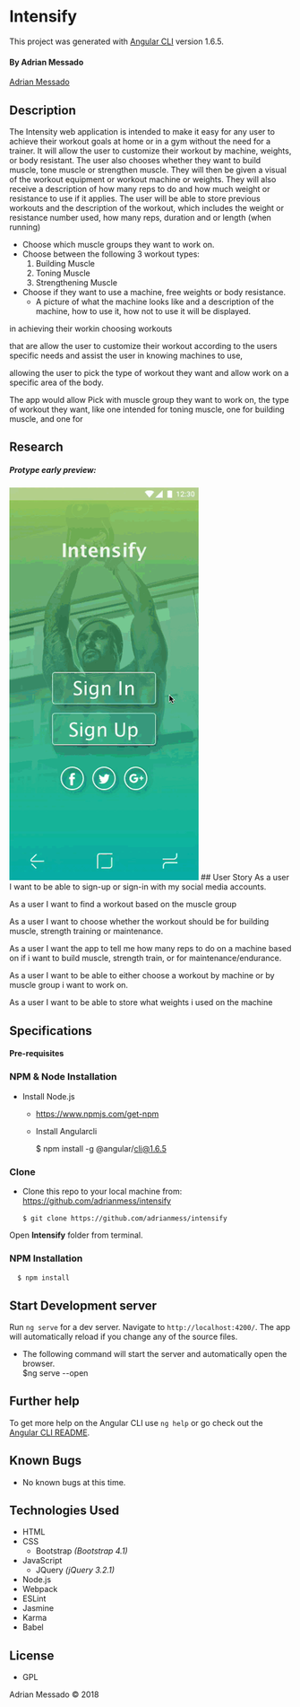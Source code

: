 # Intensify

This project was generated with [Angular CLI](https://github.com/angular/angular-cli) version 1.6.5.

#### By Adrian Messado
[Adrian Messado](https://github.com/adrianmess)

## Description

The Intensity web application is intended to make it easy for any user to achieve their workout goals at home or in a gym without the need for a trainer. It will allow the user to customize their workout by machine, weights, or body resistant. The user also chooses whether they want to build muscle, tone muscle or strengthen muscle. They will then be given a visual of the workout equipment or workout machine or weights. They will also receive a description of how many reps to do and how much weight or resistance to use if it applies. The user will be able to store previous workouts and the description of the workout, which includes the weight or resistance number used, how many reps, duration and or length (when running)

* Choose which muscle groups they want to work on.
* Choose between the following 3 workout types:
  1. Building Muscle
  1. Toning Muscle
  1. Strengthening Muscle
* Choose if they want to use a machine, free weights or body resistance.
  * A picture of what the machine looks like and a description of the machine, how to use it, how not to use it will be displayed. 

in achieving their workin choosing workouts

that are  allow the user to customize their workout according to the users specific needs and assist the user in knowing machines to use,

allowing the user to pick the type of workout they want and allow  work on a specific area of the body.

The app would allow Pick with muscle group they want to work on, the type of workout they want, like one intended for toning muscle, one for building muscle, and one for


## Research

##### Protype early preview:<br>
<img src="/src/assets/img/github/small-preview.gif">
## User Story
As a user I want to be able to sign-up or sign-in with my social media accounts.

As a user I want to find a workout based on the muscle group

As a user I want to choose whether the workout should be for building muscle, strength training or maintenance.

As a user I want the app to tell me how many reps to do on a machine based on if i want to build muscle, strength train, or for maintenance/endurance.

As a user I want to be able to either choose a workout by machine or by muscle group i want to work on.

As a user I want to be able to store what weights i used on the machine

## Specifications

<!-- ## Setup/Installation Requirements
* To view project code, _clone repository from_
* To view project, _open in web browser_
  *  https://adrianmess.github.io/intensify -->


#### Pre-requisites

### NPM & Node Installation
* Install Node.js
  * https://www.npmjs.com/get-npm


  * Install Angularcli

      $ npm install -g @angular/cli@1.6.5


### Clone
  * Clone this repo to your local machine from: https://github.com/adrianmess/intensify

        $ git clone https://github.com/adrianmess/intensify

Open **Intensify** folder from terminal.


### NPM Installation
      $ npm install

## Start Development server

Run `ng serve` for a dev server. Navigate to `http://localhost:4200/`. The app will automatically reload if you change any of the source files.

* The following command will start the server and automatically open the browser.      
      $ng serve --open

## Further help

To get more help on the Angular CLI use `ng help` or go check out the [Angular CLI README](https://github.com/angular/angular-cli/blob/master/README.md).

## Known Bugs
  * No known bugs at this time.


## Technologies Used

* HTML
* CSS
  * Bootstrap _(Bootstrap 4.1)_
* JavaScript
  * JQuery _(jQuery 3.2.1)_
* Node.js
* Webpack
* ESLint
* Jasmine
* Karma
* Babel

## License

* GPL

Adrian Messado © 2018

<link rel="stylesheet"  href="https://cdnjs.cloudflare.com/ajax/libs/github-markdown-css/2.10.0/github-markdown.css"><style>


.flex-container {
  display: flex;
}

</style>
